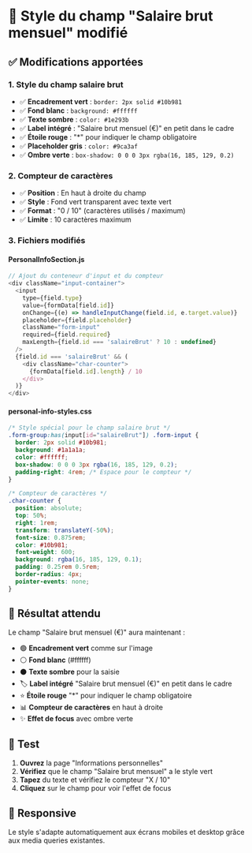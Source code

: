 # 🎨 Style du champ "Salaire brut mensuel" modifié

## ✅ Modifications apportées

### 1. **Style du champ salaire brut**
- ✅ **Encadrement vert** : `border: 2px solid #10b981`
- ✅ **Fond blanc** : `background: #ffffff`
- ✅ **Texte sombre** : `color: #1e293b`
- ✅ **Label intégré** : "Salaire brut mensuel (€)" en petit dans le cadre
- ✅ **Étoile rouge** : "*" pour indiquer le champ obligatoire
- ✅ **Placeholder gris** : `color: #9ca3af`
- ✅ **Ombre verte** : `box-shadow: 0 0 0 3px rgba(16, 185, 129, 0.2)`

### 2. **Compteur de caractères**
- ✅ **Position** : En haut à droite du champ
- ✅ **Style** : Fond vert transparent avec texte vert
- ✅ **Format** : "0 / 10" (caractères utilisés / maximum)
- ✅ **Limite** : 10 caractères maximum

### 3. **Fichiers modifiés**

#### **PersonalInfoSection.js**
```javascript
// Ajout du conteneur d'input et du compteur
<div className="input-container">
  <input
    type={field.type}
    value={formData[field.id]}
    onChange={(e) => handleInputChange(field.id, e.target.value)}
    placeholder={field.placeholder}
    className="form-input"
    required={field.required}
    maxLength={field.id === 'salaireBrut' ? 10 : undefined}
  />
  {field.id === 'salaireBrut' && (
    <div className="char-counter">
      {formData[field.id].length} / 10
    </div>
  )}
</div>
```

#### **personal-info-styles.css**
```css
/* Style spécial pour le champ salaire brut */
.form-group:has(input[id="salaireBrut"]) .form-input {
  border: 2px solid #10b981;
  background: #1a1a1a;
  color: #ffffff;
  box-shadow: 0 0 0 3px rgba(16, 185, 129, 0.2);
  padding-right: 4rem; /* Espace pour le compteur */
}

/* Compteur de caractères */
.char-counter {
  position: absolute;
  top: 50%;
  right: 1rem;
  transform: translateY(-50%);
  font-size: 0.875rem;
  color: #10b981;
  font-weight: 600;
  background: rgba(16, 185, 129, 0.1);
  padding: 0.25rem 0.5rem;
  border-radius: 4px;
  pointer-events: none;
}
```

## 🎯 **Résultat attendu**

Le champ "Salaire brut mensuel (€)" aura maintenant :
- 🟢 **Encadrement vert** comme sur l'image
- ⚪ **Fond blanc** (#ffffff)
- ⚫ **Texte sombre** pour la saisie
- 🏷️ **Label intégré** "Salaire brut mensuel (€)" en petit dans le cadre
- ⭐ **Étoile rouge** "*" pour indiquer le champ obligatoire
- 📊 **Compteur de caractères** en haut à droite
- ✨ **Effet de focus** avec ombre verte

## 🚀 **Test**

1. **Ouvrez** la page "Informations personnelles"
2. **Vérifiez** que le champ "Salaire brut mensuel" a le style vert
3. **Tapez** du texte et vérifiez le compteur "X / 10"
4. **Cliquez** sur le champ pour voir l'effet de focus

## 📱 **Responsive**

Le style s'adapte automatiquement aux écrans mobiles et desktop grâce aux media queries existantes.
